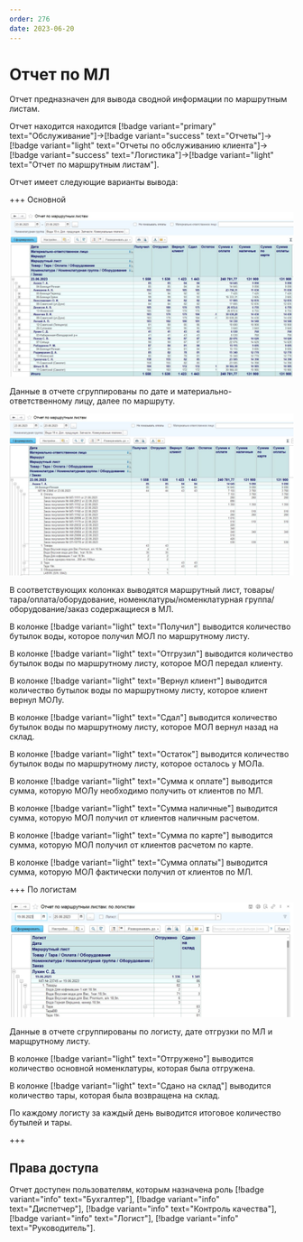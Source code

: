 ```yaml
---
order: 276
date: 2023-06-20
---
```

# Отчет по МЛ

Отчет предназначен для вывода сводной информации по маршрутным листам.

Отчет находится находится [!badge variant="primary" text="Обслуживание"]->[!badge variant="success" text="Отчеты"]->[!badge variant="light" text="Отчеты по обслуживанию клиента"]->[!badge variant="success" text="Логистика"]->[!badge variant="light" text="Отчет по маршрутным листам"].

Отчет имеет следующие варианты вывода:

+++ Основной

![](/images/Отчет_по_мл.jpg)

Данные в отчете сгруппированы по дате и материально-ответственному лицу, далее по маршруту.

![](/images/Отчет_по_мл_2.jpg)

В соответствующих колонках выводятся маршрутный лист, товары/тара/оплата/оборудование, номенклатуры/номенклатурная группа/оборудование/заказ содержащиеся в МЛ.

В колонке [!badge variant="light" text="Получил"] выводится количество бутылок воды, которое получил МОЛ по маршрутному листу.

В колонке [!badge variant="light" text="Отгрузил"] выводится количество бутылок воды по маршрутному листу, которое МОЛ передал клиенту.

В колонке [!badge variant="light" text="Вернул клиент"] выводится количество бутылок воды по маршрутному листу, которое клиент вернул МОЛу.

В колонке [!badge variant="light" text="Сдал"] выводится количество бутылок воды по маршрутному листу, которое МОЛ вернул назад на склад.

В колонке [!badge variant="light" text="Остаток"] выводится количество бутылок воды по маршрутному листу, которое осталось у МОЛа.

В колонке [!badge variant="light" text="Сумма к оплате"] выводится сумма, которую МОЛу необходимо получить от клиентов по МЛ.

В колонке [!badge variant="light" text="Сумма наличные"] выводится сумма, которую МОЛ получил от клиентов наличным расчетом.

В колонке [!badge variant="light" text="Сумма по карте"] выводится сумма, которую МОЛ получил от клиентов  расчетом по карте.

В колонке [!badge variant="light" text="Сумма оплаты"] выводится сумма, которую МОЛ фактически получил от клиентов по МЛ.

+++ По логистам

![](/images/Отчет_по_мл_логисты.jpg)

Данные в отчете сгруппированы по логисту, дате отгрузки по МЛ и марщрутному листу.

В колонке [!badge variant="light" text="Отгружено"] выводится количество основной номенклатуры, которая была отгружена.

В колонке [!badge variant="light" text="Сдано на склад"] выводится количество тары, которая была возвращена на склад.

По каждому логисту за каждый день выводится итоговое количество бутылей и тары.

+++

## Права доступа

Отчет доступен пользователям, которым назначена роль [!badge variant="info" text="Бухгалтер"], [!badge variant="info" text="Диспетчер"], [!badge variant="info" text="Контроль качества"], [!badge variant="info" text="Логист"], [!badge variant="info" text="Руководитель"].
